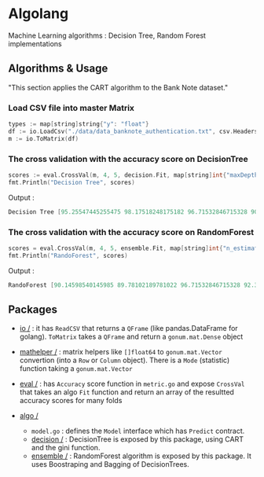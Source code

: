# Algolang
Machine Learning algorithms : 
Decision Tree, Random Forest implementations


## Algorithms & Usage
"This section applies the CART algorithm to the Bank Note dataset."

### Load CSV file into master Matrix
```c
types := map[string]string{"y": "float"}
df := io.LoadCsv("./data/data_banknote_authentication.txt", csv.Headers([]string{"col_0", "col_1", "col_2", "col_3", "y"}), csv.Types(types))
m := io.ToMatrix(df)
```
### The cross validation with the  accuracy score on DecisionTree
```c
scores := eval.CrossVal(m, 4, 5, decision.Fit, map[string]int{"maxDepth": 5, "minSize": 10})
fmt.Println("Decision Tree", scores)
```
Output :
```c
Decision Tree [95.25547445255475 98.17518248175182 96.71532846715328 90.51094890510949 98.91304347826086]
```
### The cross validation with the accuracy score on RandomForest
```c
scores = eval.CrossVal(m, 4, 5, ensemble.Fit, map[string]int{"n_estimator": 5, "maxDepth": 5, "minSize": 10})
fmt.Println("RandoForest", scores)
```
Output :
```c
RandoForest [90.14598540145985 89.78102189781022 96.71532846715328 92.33576642335767 93.11594202898551]
```

## Packages

* [io /](./io) : it has `ReadCSV` that returns a `QFrame` (like pandas.DataFrame for golang). `ToMatrix` takes a `QFrame` and return a `gonum.mat.Dense` object

* [mathelper /](./mathelper) : matrix helpers like `[]float64` to `gonum.mat.Vector` convertion (into a `Row` or `Column` object). There is a `Mode` (statistic) function taking a `gonum.mat.Vector`

* [eval /](./eval) : has `Accuracy` score function in `metric.go` and expose `CrossVal` that takes an algo `Fit` function and return an array of the resultted accuracy scores for many folds

* [algo /](./algo)
    * `model.go` : defines the `Model` interface which has `Predict` contract.
    * [decision /](./algo/decision) : DecisionTree is exposed by this package, using CART and the gini function.
    * [ensemble /](./algo/ensemble) : RandomForest algorithm is exposed by this package. It uses Boostraping and Bagging of DecisionTrees.
